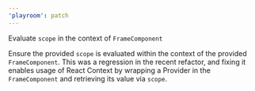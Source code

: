 ```yaml
---
'playroom': patch
---
```


Evaluate `scope` in the context of `FrameComponent`

Ensure the provided `scope` is evaluated within the context of the provided `FrameComponent`.
This was a regression in the recent refactor, and fixing it enables usage of React Context by wrapping a Provider in the `FrameComponent` and retrieving its value via `scope`.
